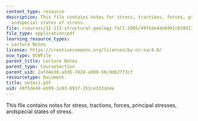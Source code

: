 ```yaml
---
content_type: resource
description: This file contains notes for stress, tractions, forces, principal stresses,
  andspecial states of stress.
file: /courses/12-113-structural-geology-fall-2005/49f5de4deb991c038917151ce333ab4e_notes1.pdf
file_type: application/pdf
learning_resource_types:
- Lecture Notes
license: https://creativecommons.org/licenses/by-nc-sa/4.0/
ocw_type: OCWFile
parent_title: Lecture Notes
parent_type: CourseSection
parent_uid: 2afd4e30-a936-7424-a008-56cdd627f3cf
resourcetype: Document
title: notes1.pdf
uid: 49f5de4d-eb99-1c03-8917-151ce333ab4e
---
```

This file contains notes for stress, tractions, forces, principal stresses, andspecial states of stress.